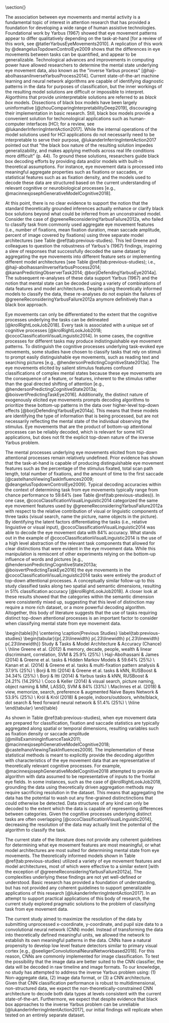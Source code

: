 \section{}

The association between eye movements and mental activity is a fundamental topic of interest in attention research that  has provided a foundation for developing a wide range of human assistive technologies. Foundational work by Yarbus (1967) showed that eye movement patterns appear to differ qualitatively depending on the task-at-hand [for a review of this work, see @tatlerYarbusEyeMovements2010]. A replication of this work by @deangelusTopdownControlEye2009 shows that the differences in eye movements between tasks can be quantified, and appear to be generalizable. Technological advances and improvements in computing power have allowed researchers to determine the mental state underlying eye movement data, also known as the "inverse Yarbus process" [@haji-abolhassaniInverseYarbusProcess2014]. Current state-of-the-art machine learning and neural network algorithms are capable of identifying diagnostic patterns in the data for purposes of classification, but the inner workings of the resulting model solutions are difficult or impossible to interpret. Algorthims that provide uninterpretable solutions are referred to as _black box_ models. Dissections of black box models have been largely uninformative [@zhouComparingInterpretabilityDeep2019], discouraging their implementation in basic research. Still, black box models provide a convenient solution for techonological applications such as human-computer interfaces [HCI; for a review, see @lukanderInferringIntentAction2017]. While the internal operations of the model solutions used for HCI applications do not necessarily need to be interpretable to serve their purpose, @lukanderInferringIntentAction2017 pointed out that "the black box nature of the resulting solution impedes generalizability, and makes applying methods across real life conditions more difficult" (p. 44). To ground these solutions, researchers guide black box decoding efforts by providing data and/or models with built-in theoretical assumptions. For instance, eye movement data is processed into meaningful aggregate properties such as fixations or saccades, or statistical features such as as fixation density, and the models used to decode these data are structured based on the current understanding of relevant cognitive or neurobiological processes [e.g., @macinnesjosephGenerativeModelCognitive2018].

At this point, there is no clear evidence to support the notion that the standard theoretically grounded inferences actually enhance or clarify black box solutions beyond what could be inferred from an unconstrained model. Consider the case of @greeneReconsideringYarbusFailure2012a, who failed to classify task from commonly used aggregate eye movement features (i.e., number of fixations, mean fixation duration, mean saccade amplitude, percent of image covered by fixations) using three separate model architectures (see Table \@ref(tab:previous-studies). This led Greene and colleagues to question the robustness of Yarbus's (1967) findings, inspiring a slew of responses that successfully decoded the same dataset by aggregating the eye movements into different feature sets or implementing different model architectures [see Table \@ref(tab:previous-studies); i.e., @haji-abolhassaniInverseYarbusProcess2014; @kananPredictingObserverTask2014; @borjiDefendingYarbusEye2014a]. The subsequent re-analyses of these data support Yarbus (1967) and the notion that mental state can be decoded using a variety of combinations of data features and model architectures. Despite using theoretically informed models to classify the data, these re-analyses do not explain the failures of @greeneReconsideringYarbusFailure2012a anymore definitively than a black box approach.

Eye movements can only be differentiated to the extent that the cognitive processes underlying the tasks can be delineated [@krolRightLookJob2018]. Every task is associated with a unique set of cognitive processes [@krolRightLookJob2018; @cocoClassificationVisualLinguistic2014]. In some cases, the cognitive processes for different tasks may produce indistinguishable eye movement patterns. To distinguish the cognitive processes underlying task-evoked eye movements, some studies have chosen to classify tasks that rely on stimuli to prompt easily distinguishable eye movements, such as reading text and searching pictures [e.g., @hendersonPredictingCognitiveState2013a]. The eye movements elicited by salient stimulus features confound classifications of complex mental states because these eye movements are the consequence of a feature, or features, inherent to the stimulus rather than the goal directed shifting of attention [e.g., @hendersonPredictingCognitiveState2013a; @boisvertPredictingTaskEye2016]. Additionally, the distinct nature of exogenously elicited eye movements prompts decoding algorithms to prioritize these bottom-up patterns in the data over higher-level top-down effects [@borjiDefendingYarbusEye2014a]. This means that these models are identifying the type of information that is being processed, but are not necessarily reflecting the mental state of the individual observing the stimulus. Eye movements that are the product of bottom-up attentional processes can be reliably decoded, which is relevant for some HCI applications, but does not fit the explicit top-down nature of the inverse Yarbus problem.

The mental processes underlying eye movements elicited from top-down attentional processes remain relatively undefined. Prior evidence has shown that the task-at-hand is capable of producing distinguishable eye movement features such as the percentage of the stimulus fixated, total scan path length, total number of fixations, and the amount of time to the first saccade [@castelhanoViewingTaskInfluences2009; @deangelusTopdownControlEye2009]. Typical decoding accuracies within the context of determining task from eye movements typically range from chance performance to 59.64% (see Table \@ref(tab:previous-studies)). In one case, @cocoClassificationVisualLinguistic2014 categorized the same eye movement features used by @greeneReconsideringYarbusFailure2012a with respect to the relative contribution of visual or linguistic components of three tasks (visual search, name the picture, name objects in the picture). By identifying the latent factors differentiating the tasks (i.e., relative linguistive or visual input), @cocoClassificationVisualLinguistic2014 was able to decode the eye movement data with 84% accuracy. What stands out in the example of @cocoClassificationVisualLinguistic2014 is the use of a high level abstraction of the relevant task components that allowed for clear distinctions that were evident in the eye mvoement data. While this manipulation is remiscent of other experiments relying on the bottom-up influence of words and pictures [e.g., @hendersonPredictingCognitiveState2013a; @boisvertPredictingTaskEye2016] the eye movements in the @cocoClassificationVisualLinguistic2014 tasks were entirely the product of top-down attentional processes. A conceptually similar follow-up to this study classified tasks along two spatial and semantic dimensions, resulting in 51% classification accuracy [@krolRightLookJob2018]. A closer look at these results showed that the categories within the semantic dimension were consistently mixed up, suggesting that this level of distinction may require a more rich dataset, or a more powerful decoding algorithm. Altogether, this body of literature suggests that the use of tasks requiring distinct top-down attentional processes is an important factor to consider when classifying mental state from eye movement data.

\begin{table}[h]
    \centering
    \caption{Previous Studies}
    \label{tab:previous-studies}
    \begin{tabular}{p{.23\linewidth} p{.23\linewidth} p{.23\linewidth} p{.23\linewidth}}
        Study & Tasks & Model Architecture & Accuracy (Chance) \\
        \hline
        Greene et al. (2012) & memory, decade, people, wealth & linear discriminant, correlation, SVM & 25.9\% (25\%) \\
        Haji-Abolhassani \& James (2014)  & Greene et al. tasks & Hidden Markov Models & 59.64\% (25\%) \\
        Kanan et al. (2014) & Greene et al. tasks & multi-fixation pattern analysis & 37.9\% (25\%) \\
        Borji \& Itti (2014)  & Greene et al. tasks & kNN, RUSBoost & 34.34\% (25\%) \\
        Borji \& Itti (2014) & Yarbus tasks & kNN, RUSBoost & 24.21\% (14.29\%) \\
        Coco \& Keller (2014) & visual search, picture naming, object naming & MM, LASSO, SVM & 84\% (33\%) \\
        MacInnes et al. (2018) & view, memorize, search, preference & augmented Naive Bayes Network & 53.9\% (25\%) \\
        Król \& Król (2018) & people, indoors/outdoors, white/black, dot search & feed forward neural network & 51.4\% (25\%) \\
        \hline
    \end{tabular}
\end{table}

As shown in Table \@ref(tab:previous-studies), when eye movement data are prepared for classification, fixation and saccade statistics are typically aggregated along spatial or temporal dimensions, resulting variables such as fixation density or saccade amplitude [@millsExaminingInfluenceTask2011; @macinnesjosephGenerativeModelCognitive2018; @castelhanoViewingTaskInfluences2009]. The implementation of these statistical methods is meant to explicitly provide the decoding algorithm with characteristics of the eye movement data that are representative of theoretically relevant cognitive processes. For example, @macinnesjosephGenerativeModelCognitive2018 attempted to provide an algorithm with data assumed to be representative of inputs to the frontal eye fields. In some instances, such as the case of @krolRightLookJob2018, grounding the data using theoretically driven aggregation methods may require sacrificing resolution in the dataset. This means that aggregating the data has the potential to wash out any fine-grained distinctinctions that could otherwise be detected. Data structures of any kind can only be decoded to the extent which the data is capable of representing differences between categories<!-- is there a Gallant referenece for this? -->. Given the cognitive processes underlying distinct tasks are often overlapping [@cocoClassificationVisualLinguistic2014], decreasing the resolution of the data may actually limit the potential of the algorithm to classify the task.

The current state of the literature does not provide any coherent guidelines for determining what eye movement features are most meaningful, or what model architectures are most suited for determining mental state from eye movements. The theoretically informed models shown in Table \@ref(tab:previous-studies) utilized a variety of eye movement features and model architectures, most of which were effective to a similar extent [with the exception of @greeneReconsideringYarbusFailure2012a]. The complexities underlying these findings are not yet well-defined or understood. Basic research has provided a foundation of understanding, but has not provided any coherent guidelines to support generalizable applications of this research [@lukanderInferringIntentAction2017]. In an attempt to support practical applications of this body of research, the current study explored pragmatic solutions to the problem of classifying task from eye movement data<!-- inverse Yarbus problem -->.

The current study aimed to maximize the resolution of the data by submitting unprocessed x-coordinate, y-coordinate, and pupil size data to a convolutional neural network (CNN) model. Instead of transforming the data into theoretically defined meaningful units, we allowed the network to establish its own meaningful patterns in the data. CNNs have a natural propensity to develop low level feature detectors similar to primary visual cortex [e.g., @seeligerConvolutionalNeuralNetworkbased2018]. For this reason, CNNs are commonly implemented for image classification. To test the possibility that the image data are better suited to the CNN classifier, the data will be decoded in raw timeline and image formats. To our knowledge, no study has attempted to address the inverse Yarbus problem<!-- decode mental task from endogenously oriented eye movement data --> using: (1) Non-aggregate data, (2) image data format, or (3) a CNN architecture. Given that CNN classification performance is robust to multidimensional, non-structured data<!--REF?-->, we expect the non-theoretically-constrained CNN architecture to decode both data types at levels consistent with the current state-of-the-art. Furthermore, we expect that despite evidence that black box approaches to the inverse Yarbus problem can be unreliable [@lukanderInferringIntentAction2017], our initial findings will replicate when tested on an entirely separate dataset.
